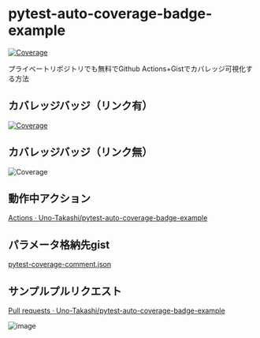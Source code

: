 # pytest-auto-coverage-badge-example
[![Coverage](https://img.shields.io/endpoint?url=https://gist.githubusercontent.com/Uno-Takashi/414743cd31dc749ac219beadd781c2b6/raw/pytest-coverage-comment.json)](https://github.com/Uno-Takashi/pytest-auto-coverage-badge-example/actions/workflows/pytest-auto-badge.yml)


プライベートリポジトリでも無料でGithub Actions+Gistでカバレッジ可視化する方法


## カバレッジバッジ（リンク有）

[![Coverage](https://img.shields.io/endpoint?url=https://gist.githubusercontent.com/Uno-Takashi/414743cd31dc749ac219beadd781c2b6/raw/pytest-coverage-comment.json)](https://github.com/Uno-Takashi/pytest-auto-coverage-badge-example/actions/workflows/pytest-auto-badge.yml)

## カバレッジバッジ（リンク無）

![Coverage](https://img.shields.io/endpoint?url=https://gist.githubusercontent.com/Uno-Takashi/414743cd31dc749ac219beadd781c2b6/raw/pytest-coverage-comment.json)

## 動作中アクション

[Actions · Uno-Takashi/pytest-auto-coverage-badge-example](https://github.com/Uno-Takashi/pytest-auto-coverage-badge-example/actions)

## パラメータ格納先gist

[pytest-coverage-comment.json](https://gist.github.com/Uno-Takashi/414743cd31dc749ac219beadd781c2b6)

## サンプルプルリクエスト

[Pull requests · Uno-Takashi/pytest-auto-coverage-badge-example](https://github.com/Uno-Takashi/pytest-auto-coverage-badge-example/pulls)

![image](https://user-images.githubusercontent.com/32987034/168324783-e05a92dd-0833-4629-9527-7b1dccde3c31.png)
